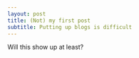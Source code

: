 ```yaml
---
layout: post
title: (Not) my first post
subtitle: Putting up blogs is difficult
---
```


Will this show up at least?
